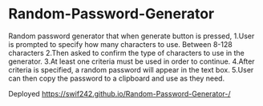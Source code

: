 # Random-Password-Generator
Random password generator that when generate button is pressed, 
1.User is prompted to specify how many characters to use. Between 8-128 characters
2.Then asked to confirm the type of characters to use in the generator.
3.At least one criteria must be used in order to continue.
4.After criteria is specified, a random password will appear in the text box.
5.User can then copy the password to a clipboard and use as they need.


Deployed https://swif242.github.io/Random-Password-Generator-/
